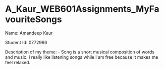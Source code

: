 # A_Kaur_WEB601Assignments_MyFavouriteSongs

Name: Amandeep Kaur 

Student Id: 0772966

Description of my theme: - Song is a short musical composition of words and music. I really like listening songs while I am free because it makes me feel relaxed.
 
